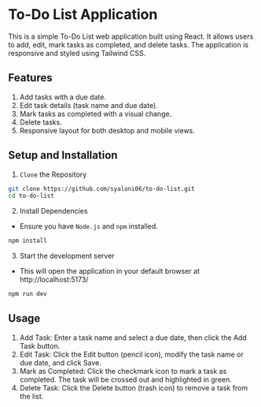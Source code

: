 # To-Do List Application
This is a simple To-Do List web application built using React. It allows users to add, edit, mark tasks as completed, and delete tasks. The application is responsive and styled using Tailwind CSS.
## Features
1. Add tasks with a due date.
2. Edit task details (task name and due date).
3. Mark tasks as completed with a visual change.
4. Delete tasks.
5. Responsive layout for both desktop and mobile views.
## Setup and Installation
1. `Clone` the Repository
``` bash
git clone https://github.com/syaloni06/to-do-list.git
cd to-do-list
```
2. Install Dependencies
- Ensure you have `Node.js` and `npm` installed.
``` bash
npm install
```
3. Start the development server
- This will open the application in your default browser at http://localhost:5173/
``` bash
npm run dev
```
## Usage
1. Add Task: Enter a task name and select a due date, then click the Add Task button.
2. Edit Task: Click the Edit button (pencil icon), modify the task name or due date, and click Save.
3. Mark as Completed: Click the checkmark icon to mark a task as completed. The task will be crossed out and highlighted in green.
4. Delete Task: Click the Delete button (trash icon) to remove a task from the list.
